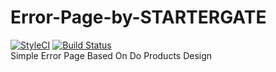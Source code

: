 # Error-Page-by-STARTERGATE
[![StyleCI](https://github.styleci.io/repos/128193534/shield?branch=master)](https://github.styleci.io/repos/128193534)
[![Build Status](https://travis-ci.org/startergate/Error-Page-by-STARTERGATE.svg?branch=master)](https://travis-ci.org/startergate/Error-Page-by-STARTERGATE)<br>
Simple Error Page Based On Do Products Design
